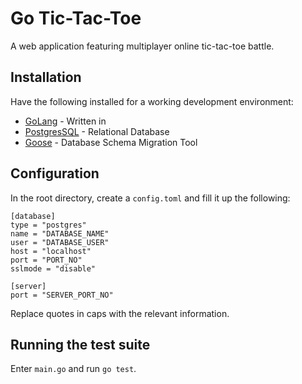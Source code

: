 # Go Tic-Tac-Toe

A web application featuring multiplayer online tic-tac-toe battle.

## Installation
Have the following installed for a working development environment:
* [GoLang](https://github.com/golang/go) - Written in
* [PostgresSQL](https://www.postgresql.org/) - Relational Database
* [Goose](https://github.com/pressly/goose) - Database Schema Migration Tool

## Configuration
In the root directory, create a `config.toml` and fill it up the following:

~~~~
[database]
type = "postgres"
name = "DATABASE_NAME"
user = "DATABASE_USER"
host = "localhost"
port = "PORT_NO"
sslmode = "disable"

[server]
port = "SERVER_PORT_NO"
~~~~

Replace quotes in caps with the relevant information.

## Running the test suite
Enter `main.go` and run `go test`. 


